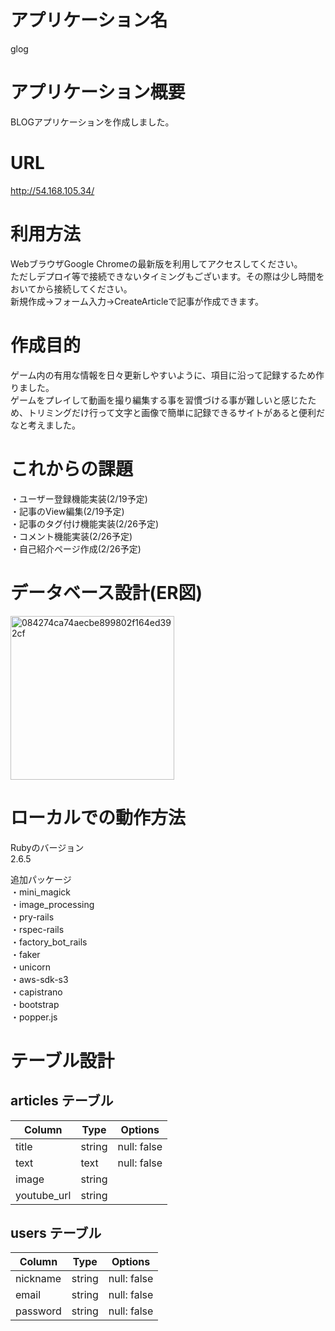 # アプリケーション名

glog  

# アプリケーション概要

BLOGアプリケーションを作成しました。  

# URL

http://54.168.105.34/

# 利用方法

WebブラウザGoogle Chromeの最新版を利用してアクセスしてください。  
ただしデプロイ等で接続できないタイミングもございます。その際は少し時間をおいてから接続してください。  
新規作成→フォーム入力→CreateArticleで記事が作成できます。  

# 作成目的

ゲーム内の有用な情報を日々更新しやすいように、項目に沿って記録するため作りました。  
ゲームをプレイして動画を撮り編集する事を習慣づける事が難しいと感じたため、トリミングだけ行って文字と画像で簡単に記録できるサイトがあると便利だなと考えました。

# これからの課題

・ユーザー登録機能実装(2/19予定)  
・記事のView編集(2/19予定)  
・記事のタグ付け機能実装(2/26予定)  
・コメント機能実装(2/26予定)  
・自己紹介ページ作成(2/26予定)

# データベース設計(ER図)

<img width="262" alt="084274ca74aecbe899802f164ed392cf" src="https://user-images.githubusercontent.com/73812712/106860383-a7a56b00-6707-11eb-9072-6c3cb743f7bc.png">

# ローカルでの動作方法

Rubyのバージョン  
2.6.5  
  
追加パッケージ  
・mini_magick  
・image_processing  
・pry-rails  
・rspec-rails  
・factory_bot_rails  
・faker  
・unicorn  
・aws-sdk-s3  
・capistrano  
・bootstrap  
・popper.js

# テーブル設計

## articles テーブル

| Column      | Type       | Options                        |
| ----------- | ---------- | ------------------------------ |
| title       | string     | null: false                    |
| text        | text       | null: false                    |
| image       | string     |                                |
| youtube_url | string     |                                |

## users テーブル

| Column      | Type       | Options                        |
| ----------- | ---------- | ------------------------------ |
| nickname    | string     | null: false                    |
| email       | string     | null: false                    |
| password    | string     | null: false                    |